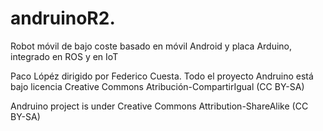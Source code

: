 # andruinoR2. 

Robot móvil de bajo coste basado en móvil Android y placa Arduino, integrado en ROS y en IoT

Paco Lópéz dirigido por Federico Cuesta. Todo el proyecto Andruino está bajo licencia Creative Commons Atribución-CompartirIgual 	(CC BY-SA)

Andruino project is under Creative Commons Attribution-ShareAlike (CC BY-SA)
